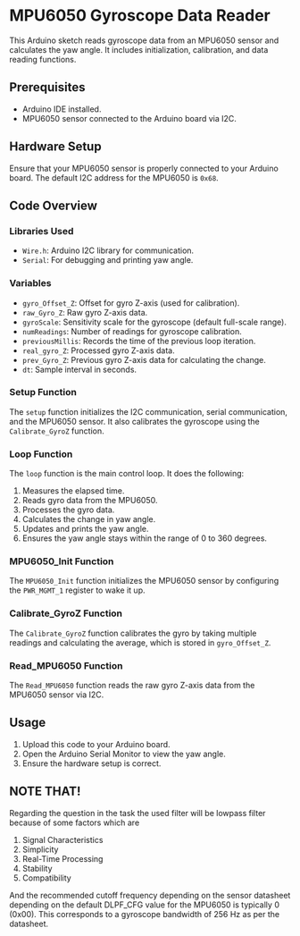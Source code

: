 # MPU6050 Gyroscope Data Reader

This Arduino sketch reads gyroscope data from an MPU6050 sensor and calculates the yaw angle. It includes initialization, calibration, and data reading functions.

## Prerequisites

- Arduino IDE installed.
- MPU6050 sensor connected to the Arduino board via I2C.

## Hardware Setup

Ensure that your MPU6050 sensor is properly connected to your Arduino board. The default I2C address for the MPU6050 is `0x68`.

## Code Overview

### Libraries Used

- `Wire.h`: Arduino I2C library for communication.
- `Serial`: For debugging and printing yaw angle.

### Variables

- `gyro_Offset_Z`: Offset for gyro Z-axis (used for calibration).
- `raw_Gyro_Z`: Raw gyro Z-axis data.
- `gyroScale`: Sensitivity scale for the gyroscope (default full-scale range).
- `numReadings`: Number of readings for gyroscope calibration.
- `previousMillis`: Records the time of the previous loop iteration.
- `real_gyro_Z`: Processed gyro Z-axis data.
- `prev_Gyro_Z`: Previous gyro Z-axis data for calculating the change.
- `dt`: Sample interval in seconds.

### Setup Function

The `setup` function initializes the I2C communication, serial communication, and the MPU6050 sensor. It also calibrates the gyroscope using the `Calibrate_GyroZ` function.

### Loop Function

The `loop` function is the main control loop. It does the following:

1. Measures the elapsed time.
2. Reads gyro data from the MPU6050.
3. Processes the gyro data.
4. Calculates the change in yaw angle.
5. Updates and prints the yaw angle.
6. Ensures the yaw angle stays within the range of 0 to 360 degrees.

### MPU6050_Init Function

The `MPU6050_Init` function initializes the MPU6050 sensor by configuring the `PWR_MGMT_1` register to wake it up.

### Calibrate_GyroZ Function

The `Calibrate_GyroZ` function calibrates the gyro by taking multiple readings and calculating the average, which is stored in `gyro_Offset_Z`.

### Read_MPU6050 Function

The `Read_MPU6050` function reads the raw gyro Z-axis data from the MPU6050 sensor via I2C.

## Usage

1. Upload this code to your Arduino board.
2. Open the Arduino Serial Monitor to view the yaw angle.
3. Ensure the hardware setup is correct.
   
## NOTE THAT!

Regarding the question in the task the used filter will be lowpass filter because of some factors which are
1. Signal Characteristics
2. Simplicity
3. Real-Time Processing
4. Stability
5. Compatibility
   
And the recommended cutoff frequency depending on the sensor datasheet depending on the default DLPF_CFG value for the MPU6050 is typically 0 (0x00).
This corresponds to a gyroscope bandwidth of 256 Hz as per the datasheet.
